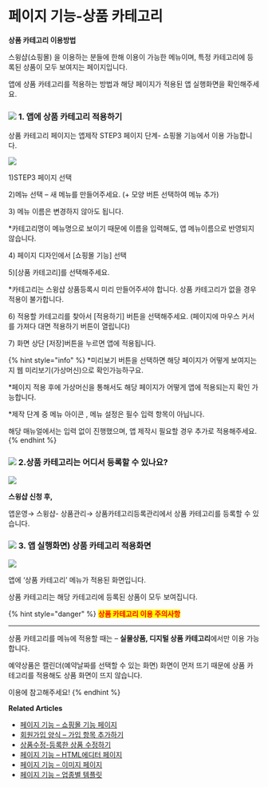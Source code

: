 # 페이지 기능-상품 카테고리

**상품 카테고리 이용방법**

스윙샵(쇼핑몰) 을 이용하는 분들에 한해 이용이 가능한 메뉴이며, 특정 카테고리에 등록된 상품이 모두 보여지는 페이지입니다.

앱에 상품 카테고리를 적용하는 방법과 해당 페이지가 적용된 앱 실행화면을 확인해주세요.

### ![](https://wp.swing2app.co.kr/wp-content/uploads/2022/07/%EB%8B%A8%EB%9D%BD1-1.png) **1. 앱에 상품 카테고리 적용하기**

상품 카테고리 페이지는 앱제작 STEP3 페이지 단계- 쇼핑몰 기능에서 이용 가능합니다.

![](https://wp.swing2app.co.kr/wp-content/uploads/2022/07/%EC%83%81%ED%92%88%EC%B9%B4%ED%85%8C%EA%B3%A0%EB%A6%AC1.png)

1\)STEP3 페이지 선택

2\)메뉴 선택 – 새 메뉴를 만들어주세요. (+ 모양 버튼 선택하여 메뉴 추가)

3\) 메뉴 이름은 변경하지 않아도 됩니다.

\*카테고리명이 메뉴명으로 보이기 때문에 이름을 입력해도, 앱 메뉴이름으로 반영되지 않습니다.

4\) 페이지 디자인에서 \[쇼핑몰 기능] 선택

5\)\[상품 카테고리]를 선택해주세요.

\*카테고리는 스윙샵 상품등록시 미리 만들어주셔야 합니다. 상품 카테고리가 없을 경우 적용이 불가합니다.

6\) 적용할 카테고리를 찾아서 \[적용하기] 버튼을 선택해주세요. (페이지에 마우스 커서를 가져다 대면 적용하기 버튼이 열립니다)

7\) 화면 상단 \[저장]버튼을 누르면 앱에 적용됩니다.

{% hint style="info" %}
\*미리보기 버튼을 선택하면 해당 페이지가 어떻게 보여지는지 웹 미리보기(가상머신)으로 확인가능하구요.

\*페이지 적용 후에 가상머신을 통해서도 해당 페이지가 어떻게 앱에 적용되는지 확인 가능합니다.

\*제작 단계 중 메뉴 아이콘 , 메뉴 설정은 필수 입력 항목이 아닙니다.

해당 매뉴얼에서는 입력 없이 진행했으며, 앱 제작시 필요할 경우 추가로 적용해주세요.
{% endhint %}

### ![](https://wp.swing2app.co.kr/wp-content/uploads/2022/07/%EB%8B%A8%EB%9D%BD1-1.png) **2.상품 카테고리는 어디서 등록할 수 있나요?**

![](https://wp.swing2app.co.kr/wp-content/uploads/2020/11/%EC%83%81%ED%92%88%EC%B9%B4%ED%85%8C%EA%B3%A0%EB%A6%AC3\_20.11.png)

**스윙샵 신청 후,**

앱운영→ 스윙샵- 상품관리→ 상품카테고리등록관리에서 상품 카테고리를 등록할 수 있습니다.

### ![](https://wp.swing2app.co.kr/wp-content/uploads/2022/07/%EB%8B%A8%EB%9D%BD1-1.png) **3. 앱 실행화면) 상품 카테고리 적용화면**

![](https://wp.swing2app.co.kr/wp-content/uploads/2020/11/%EC%83%81%ED%92%88%EC%B9%B4%ED%85%8C%EA%B3%A0%EB%A6%AC2\_20.11.png)

앱에 ‘상품 카테고리’ 메뉴가 적용된 화면입니다.

상품 카테고리는 해당 카테고리에 등록된 상품이 모두 보여집니다.

{% hint style="danger" %}
<mark style="color:red;">**상품 카테고리 이용 주의사항**</mark>

***

상품 카테고리를 메뉴에 적용할 때는 – **실물상품, 디지털 상품 카테고리**에서만 이용 가능합니다.

예약상품은 캘린더(예약날짜를 선택할 수 있는 화면) 화면이 먼저 뜨기 때문에 상품 카테고리를 적용해도 상품 화면이 뜨지 않습니다.

이용에 참고해주세요!
{% endhint %}

**Related Articles**

* [페이지 기능 – 쇼핑몰 기능 페이지](https://wp.swing2app.co.kr/documentation/v3manual/step3-page/swingshop-page/)
* [회원가입 양식 – 가입 항목 추가하기](https://wp.swing2app.co.kr/documentation/appmanage/service/set-membershipform/)
* [상품수정-등록한 상품 수정하기](https://wp.swing2app.co.kr/documentation/swingshop/product-edit/)
* [페이지 기능 – HTML에디터 페이지](https://wp.swing2app.co.kr/documentation/v3manual/step3-page/editorpage/)
* [페이지 기능 – 이미지 페이지](https://wp.swing2app.co.kr/documentation/v3manual/step3-page/imagepage/)
* [페이지 기능 – 업종별 템플릿](https://wp.swing2app.co.kr/documentation/v3manual/step3-page/template-page/)
